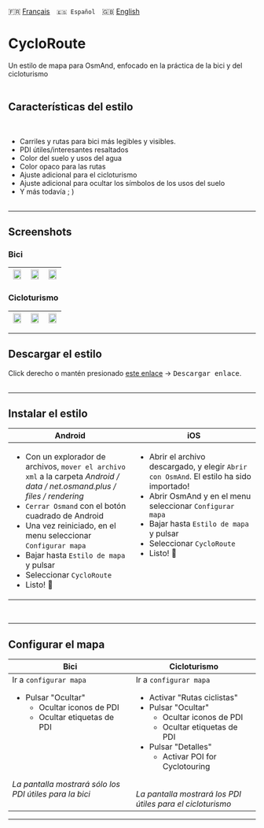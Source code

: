 🇫🇷 [Français](README.md)&emsp;`🇪🇸 Español`&emsp;🇬🇧 [English](README_EN.md) 

# CycloRoute

Un estilo de mapa para OsmAnd, enfocado en la práctica de la bici y del cicloturismo<br><br>

## Características del estilo
<br>

- Carriles y rutas para bici más legibles y visibles.
- PDI útiles/interesantes resaltados
- Color del suelo y usos del agua
- Color opaco para las rutas
- Ajuste adicional para el cicloturismo
- Ajuste adicional para ocultar los símbolos de los usos del suelo
- Y más todavía ; ) 
<br><br>

---
## Screenshots<br>
### Bici
| <img src="Screenshots/CycloRoute_Cycling-1.png" width="90%" /> | <img src="Screenshots/CycloRoute_Cycling-2.png" width="90%" /> | <img src="Screenshots/CycloRoute_Cycling-3.png" width="90%" /> |
| :-------------: | :-------------: | :-------------: |

### Cicloturismo
| <img src="Screenshots/CycloRoute_Touring-1.png" width="90%" /> | <img src="Screenshots/CycloRoute_Touring-2.png" width="90%" /> | <img src="Screenshots/CycloRoute_Touring-3.png" width="90%" /> |
| :-------------: | :-------------: | :-------------: |
---

## Descargar el estilo

Click derecho o mantén presionado [este enlace](https://raw.githubusercontent.com/OsmAnd-Rendering/Cycling/main/CycloRoute.render.xml) → <kbd><samp>Descargar enlace</samp></kbd>.
    <br><br>

---
## Instalar el estilo

<table>
    <thead>
    <tr>
        <th>Android</th>
        <th>iOS</th>
    </tr>
    </thead>
    <tbody>
    <tr valign="top">
        <td width="50%">
          <ul>
          <li> Con un explorador de archivos, <code>mover el archivo xml</code> a la carpeta
<em>Android / data / net.osmand.plus / files / rendering</em></li>
          <li> <code>Cerrar Osmand</code> con el botón cuadrado de Android</li> 
          <li> Una vez reiniciado, en el menu seleccionar <code>Configurar mapa</code></li>
          <li> Bajar hasta <code>Estilo de mapa</code> y pulsar</li>
          <li> Seleccionar <code>CycloRoute</code></li>
          <li> Listo! 🎉</li></ul></td>
        <td>
          <ul>
          <li> Abrir el archivo descargado, y elegir <code>Abrir con OsmAnd</code>. El estilo ha sido importado!</li>
          <li> Abrir OsmAnd y en el menu seleccionar <code>Configurar mapa</code></li>
          <li> Bajar hasta <code>Estilo de mapa</code> y pulsar</li>
          <li> Seleccionar <code>CycloRoute</code></li>
          <li> Listo! 🎉</li></ul></td>
    </tr>
    </tbody>
</table>

<br>

---
## Configurar el mapa

<table>
    <thead>
    <tr>
        <th>Bici</th>
        <th>Cicloturismo</th>
    </tr>
    </thead>
    <tbody>
    <tr valign="top">
        <td width="50%">
            Ir a <code>configurar mapa</code><p>
            <ul>
                <li>Pulsar "Ocultar"
                    <ul>
                        <li>Ocultar iconos de PDI
                        <li>Ocultar etiquetas de PDI
                    </ul>
            </ul>
            <p><br><br><br><br>
            <em>La pantalla mostrará sólo los PDI útiles para la bici</em>
        </td>
        <td>
            Ir a <code>configurar mapa</code>
            <ul>
                <li>Activar "Rutas ciclistas"
                <li>Pulsar "Ocultar"
                    <ul>
                        <li>Ocultar iconos de PDI
                        <li>Ocultar etiquetas de PDI
                    </ul>
                <li>Pulsar "Detalles"
                    <ul>
                        <li>Activar POI for Cyclotouring
                    </ul>
            </ul><br>
        <em>La pantalla mostrará los PDI útiles para el cicloturismo</em>
        </td>
    </tr>
    </tbody>
</table>

---
